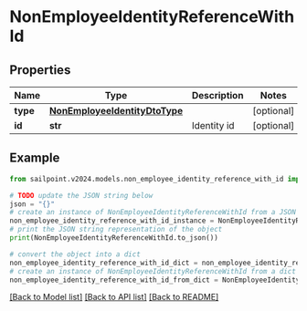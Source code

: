# NonEmployeeIdentityReferenceWithId


## Properties

Name | Type | Description | Notes
------------ | ------------- | ------------- | -------------
**type** | [**NonEmployeeIdentityDtoType**](NonEmployeeIdentityDtoType.md) |  | [optional] 
**id** | **str** | Identity id | [optional] 

## Example

```python
from sailpoint.v2024.models.non_employee_identity_reference_with_id import NonEmployeeIdentityReferenceWithId

# TODO update the JSON string below
json = "{}"
# create an instance of NonEmployeeIdentityReferenceWithId from a JSON string
non_employee_identity_reference_with_id_instance = NonEmployeeIdentityReferenceWithId.from_json(json)
# print the JSON string representation of the object
print(NonEmployeeIdentityReferenceWithId.to_json())

# convert the object into a dict
non_employee_identity_reference_with_id_dict = non_employee_identity_reference_with_id_instance.to_dict()
# create an instance of NonEmployeeIdentityReferenceWithId from a dict
non_employee_identity_reference_with_id_from_dict = NonEmployeeIdentityReferenceWithId.from_dict(non_employee_identity_reference_with_id_dict)
```
[[Back to Model list]](../README.md#documentation-for-models) [[Back to API list]](../README.md#documentation-for-api-endpoints) [[Back to README]](../README.md)


